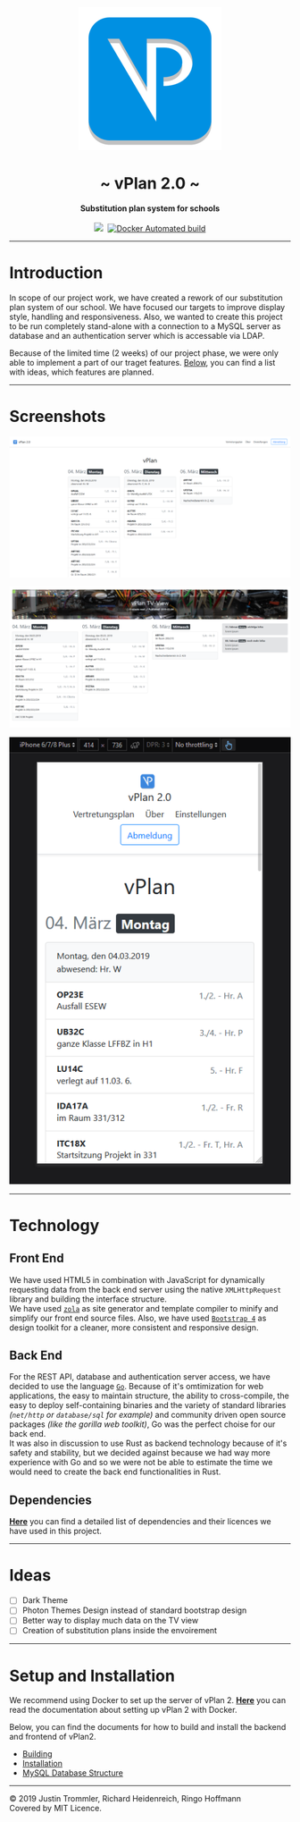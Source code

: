 <div align="center">
    <img src="web/static/media/logo/256x256.png" height="256" />
    <h1>~ vPlan 2.0 ~</h1>
    <strong>
        Substitution plan system for schools
    </strong><br><br>
    <a href="https://github.com/zekroTJA/vplan2019/releases"><img height="28" src="https://img.shields.io/github/tag/zekroTJA/vplan2019.svg?style=for-the-badge"/></a>&nbsp;
    <a href="https://cloud.docker.com/u/zekro/repository/docker/zekro/vplan2019"><img alt="Docker Automated build" src="https://img.shields.io/docker/automated/zekro/vplan2019.svg?color=cyan&logo=docker&logoColor=cyan&style=for-the-badge"></a>
<br>
</div>

---

# Introduction

In scope of our project work, we have created a rework of our substitution plan system of our school. We have focused our targets to improve display style, handling and responsiveness. Also, we wanted to create this project to be run completely stand-alone with a connection to a MySQL server as database and an authentication server which is accessable via LDAP.

Because of the limited time (2 weeks) of our project phase, we were only able to implement a part of our traget features. [Below](#ideas), you can find a list with ideas, which features are planned.

---

# Screenshots

![](.github/media/ss-index.png)

![](.github/media/ss-tvview.png)

![](.github/media/ss-phone.png)

---

# Technology

## Front End

We have used HTML5 in combination with JavaScript for dynamically requesting data from the back end server using the native `XMLHttpRequest` library and building the interface structure.  
We have used [`zola`](https://github.com/getzola/zola) as site generator and template compiler to minify and simplify our front end source files. Also, we have used [`Bootstrap 4`](https://getbootstrap.com/) as design toolkit for a cleaner, more consistent and responsive design.

## Back End

For the REST API, database and authentication server access, we have decided to use the language [`Go`](https://golang.org/). Because of it's omtimization for web applications, the easy to maintain structure, the ability to cross-compile, the easy to deploy self-containing binaries and the variety of standard libraries *(`net/http` or `database/sql` for example)* and community driven open source packages *(like the gorilla web toolkit)*, Go was the perfect choise for our back end.  
It was also in discussion to use Rust as backend technology because of it's safety and stability, but we decided against because we had way more experience with Go and so we were not be able to estimate the time we would need to create the back end functionalities in Rust.

## Dependencies

[**Here**](docs/dependencies.md) you can find a detailed list of dependencies and their licences we have used in this project.

---

# Ideas

- [ ] Dark Theme
- [ ] Photon Themes Design instead of standard bootstrap design
- [ ] Better way to display much data on the TV view
- [ ] Creation of substitution plans inside the envoirement

---

# Setup and Installation

We recommend using Docker to set up the server of vPlan 2. [**Here**](docs/docker.md) you can read the documentation about setting up vPlan 2 with Docker.

Below, you can find the documents for how to build and install the backend and frontend of vPlan2.

- [Building](docs/build.md)
- [Installation](docs/setup.md)
- [MySQL Database Structure](docs/database-structure.md)

---

© 2019 Justin Trommler, Richard Heidenreich, Ringo Hoffmann  
Covered by MIT Licence.

